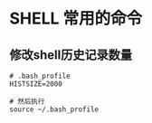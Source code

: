 # SHELL 常用的命令


## 修改shell历史记录数量

```shell
# .bash_profile
HISTSIZE=2000

# 然后执行
source ~/.bash_profile
```